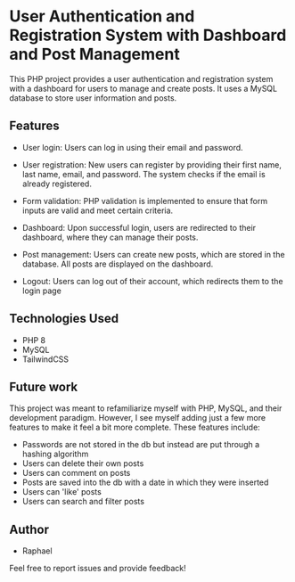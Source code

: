 # User Authentication and Registration System with Dashboard and Post Management

This PHP project provides a user authentication and registration system with a dashboard for users to manage and create posts. It uses a MySQL database to store user information and posts.

## Features

- User login: Users can log in using their email and password.

- User registration: New users can register by providing their first name, last name, email, and password. The system checks if the email is already registered.

- Form validation: PHP validation is implemented to ensure that form inputs are valid and meet certain criteria.

- Dashboard: Upon successful login, users are redirected to their dashboard, where they can manage their posts.

- Post management: Users can create new posts, which are stored in the database. All posts are displayed on the dashboard.

- Logout: Users can log out of their account, which redirects them to the login page

## Technologies Used

- PHP 8
- MySQL
- TailwindCSS

## Future work

This project was meant to refamiliarize myself with PHP, MySQL, and their development paradigm. However, I see myself adding just a few more features to make it feel a bit more complete. These features include:

- Passwords are not stored in the db but instead are put through a hashing algorithm
- Users can delete their own posts
- Users can comment on posts
- Posts are saved into the db with a date in which they were inserted
- Users can 'like' posts
- Users can search and filter posts 

## Author

- Raphael

Feel free to report issues and provide feedback!
